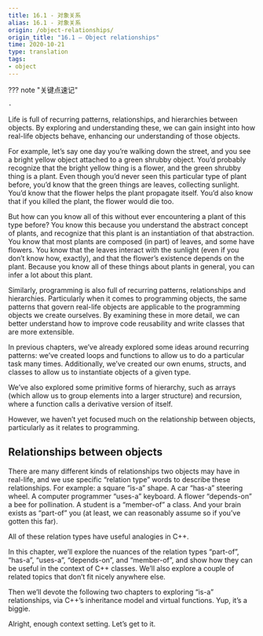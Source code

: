 ```yaml
---
title: 16.1 - 对象关系
alias: 16.1 - 对象关系
origin: /object-relationships/
origin_title: "16.1 — Object relationships"
time: 2020-10-21
type: translation
tags:
- object
---
```



??? note "关键点速记"
	
	-

Life is full of recurring patterns, relationships, and hierarchies between objects. By exploring and understanding these, we can gain insight into how real-life objects behave, enhancing our understanding of those objects.

For example, let’s say one day you’re walking down the street, and you see a bright yellow object attached to a green shrubby object. You’d probably recognize that the bright yellow thing is a flower, and the green shrubby thing is a plant. Even though you’d never seen this particular type of plant before, you’d know that the green things are leaves, collecting sunlight. You’d know that the flower helps the plant propagate itself. You’d also know that if you killed the plant, the flower would die too.

But how can you know all of this without ever encountering a plant of this type before? You know this because you understand the abstract concept of plants, and recognize that this plant is an instantiation of that abstraction. You know that most plants are composed (in part) of leaves, and some have flowers. You know that the leaves interact with the sunlight (even if you don’t know how, exactly), and that the flower’s existence depends on the plant. Because you know all of these things about plants in general, you can infer a lot about this plant.

Similarly, programming is also full of recurring patterns, relationships and hierarchies. Particularly when it comes to programming objects, the same patterns that govern real-life objects are applicable to the programming objects we create ourselves. By examining these in more detail, we can better understand how to improve code reusability and write classes that are more extensible.

In previous chapters, we’ve already explored some ideas around recurring patterns: we’ve created loops and functions to allow us to do a particular task many times. Additionally, we’ve created our own enums, structs, and classes to allow us to instantiate objects of a given type.

We’ve also explored some primitive forms of hierarchy, such as arrays (which allow us to group elements into a larger structure) and recursion, where a function calls a derivative version of itself.

However, we haven’t yet focused much on the relationship between objects, particularly as it relates to programming.

## Relationships between objects

There are many different kinds of relationships two objects may have in real-life, and we use specific “relation type” words to describe these relationships. For example: a square “is-a” shape. A car “has-a” steering wheel. A computer programmer “uses-a” keyboard. A flower “depends-on” a bee for pollination. A student is a “member-of” a class. And your brain exists as “part-of” you (at least, we can reasonably assume so if you’ve gotten this far).

All of these relation types have useful analogies in C++.

In this chapter, we’ll explore the nuances of the relation types “part-of”, “has-a”, “uses-a”, “depends-on”, and “member-of”, and show how they can be useful in the context of C++ classes. We’ll also explore a couple of related topics that don’t fit nicely anywhere else.

Then we’ll devote the following two chapters to exploring “is-a” relationships, via C++’s inheritance model and virtual functions. Yup, it’s a biggie.

Alright, enough context setting. Let’s get to it.